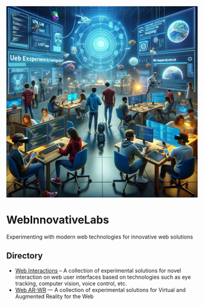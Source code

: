 <img src="WebExperiments.png"/>

# WebInnovativeLabs
Experimenting with modern web technologies for innovative web solutions 

## Directory
- [Web Interactions](interaction/) – A collection of experimental solutions for novel interaction on web user interfaces based on technologies such as eye tracking, computer vision, voice control, etc.
- [Web AR-WR](WebXR/) — A collection of experimental solutions for Virtual and Augmented Reality for the Web